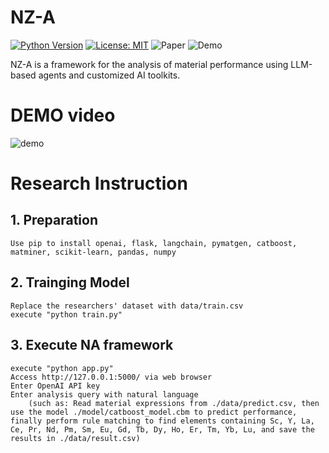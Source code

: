 # NZ-A

[![Python Version](https://img.shields.io/badge/python-3.12-orange)](https://www.python.org/)
[![License: MIT](https://img.shields.io/badge/License-Apache--2.0-blue)](https://opensource.org/licenses/Apache-2.0)
![Paper](https://img.shields.io/badge/Paper-green)
![Demo](https://img.shields.io/badge/Demo-red)


NZ-A is a framework for the analysis of material performance using LLM-based agents and customized AI toolkits.

# DEMO video
![demo](https://github.com/user-attachments/assets/967f84b5-8787-45e8-9064-d66169120fae)

# Research Instruction
## 1. Preparation
    Use pip to install openai, flask, langchain, pymatgen, catboost, matminer, scikit-learn, pandas, numpy
## 2. Trainging Model
    Replace the researchers' dataset with data/train.csv
    execute "python train.py"
## 3. Execute NA framework
    execute "python app.py" 
    Access http://127.0.0.1:5000/ via web browser
    Enter OpenAI API key
    Enter analysis query with natural language 
        (such as: Read material expressions from ./data/predict.csv, then use the model ./model/catboost_model.cbm to predict performance, finally perform rule matching to find elements containing Sc, Y, La, Ce, Pr, Nd, Pm, Sm, Eu, Gd, Tb, Dy, Ho, Er, Tm, Yb, Lu, and save the results in ./data/result.csv)
